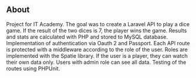 ## About

Project for IT Academy. The goal was to create a Laravel API to play a dice game. If the result of the two dices is 7, the player wins the game. Results and stats are calculated with PHP and stored to MySQL database.
Implementation of authentication via Oauth 2 and Passport. Each API route is protected with a middleware according to the role of the user. Roles are implemented with the Spatie library. If the user is a player, they can watch their own data only. Users with admin role can see all data.
Testing of the routes using PHPUnit.
